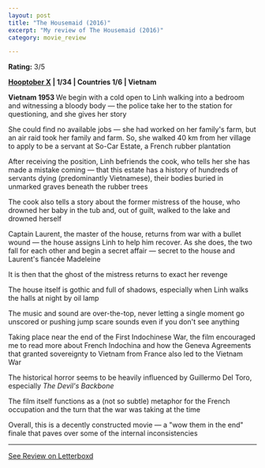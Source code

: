 ```yaml
---
layout: post
title: "The Housemaid (2016)"
excerpt: "My review of The Housemaid (2016)"
category: movie_review

---
```


**Rating:** 3/5

<b><a href="https://boxd.it/pmi12" rel="nofollow">Hooptober X</a> | 1/34 | Countries 1/6 | Vietnam</b>

<b>Vietnam 1953
</b>
We begin with a cold open to Linh walking into a bedroom and witnessing a bloody body — the police take her to the station for questioning, and she gives her story

She could find no available jobs — she had worked on her family's farm, but an air raid took her family and farm. So, she walked 40 km from her village to apply to be a servant at So-Car Estate, a French rubber plantation

After receiving the position, Linh befriends the cook, who tells her she has made a mistake coming — that this estate has a history of hundreds of servants dying (predominantly Vietnamese), their bodies buried in unmarked graves beneath the rubber trees

The cook also tells a story about the former mistress of the house, who drowned her baby in the tub and, out of guilt, walked to the lake and drowned herself

Captain Laurent, the master of the house, returns from war with a bullet wound — the house assigns Linh to help him recover. As she does, the two fall for each other and begin a secret affair — secret to the house and Laurent's fiancée Madeleine

It is then that the ghost of the mistress returns to exact her revenge

The house itself is gothic and full of shadows, especially when Linh walks the halls at night by oil lamp

The music and sound are over-the-top, never letting a single moment go unscored or pushing jump scare sounds even if you don't see anything 

Taking place near the end of the First Indochinese War, the film encouraged me to read more about French Indochina and how the Geneva Agreements that granted sovereignty to Vietnam from France also led to the Vietnam War

The historical horror seems to be heavily influenced by Guillermo Del Toro, especially <i>The Devil's Backbone</i>

The film itself functions as a (not so subtle) metaphor for the French occupation and the turn that the war was taking at the time

Overall, this is a decently constructed movie — a "wow them in the end" finale that paves over some of the internal inconsistencies

<hr>

[See Review on Letterboxd](https://boxd.it/4UzZu3)
